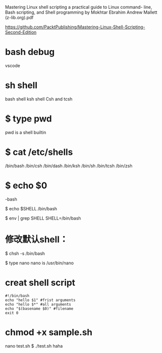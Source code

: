 Mastering Linux shell scripting a practical guide to Linux command- line, Bash scripting, and Shell programming by Mokhtar Ebrahim Andrew Mallett (z-lib.org).pdf

https://github.com/PacktPublishing/Mastering-Linux-Shell-Scripting-Second-Edition


# bash debug
vscode

# sh shell
 bash shell
 ksh shell
 Csh and tcsh
 
 
# $ type pwd
pwd is a shell builtin

# $ cat  /etc/shells

/bin/bash
/bin/csh
/bin/dash
/bin/ksh
/bin/sh
/bin/tcsh
/bin/zsh

# $ echo $0
-bash

$ echo $SHELL
/bin/bash

$ env | grep SHELL
SHELL=/bin/bash

# 修改默认shell：
$ chsh -s /bin/bash


$ type nano
nano is /usr/bin/nano

# creat shell script
```
#!/bin/bash
echo "hello $1" #frist arguments
echo "hello $*" #all arguments
echo "$(basename $0)" #filename
exit 0
```

# chmod +x sample.sh
nano test.sh
$ ./test.sh haha
